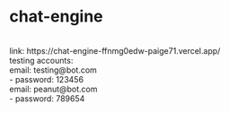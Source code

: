 # chat-engine
 <br />
 link: https://chat-engine-ffnmg0edw-paige71.vercel.app/
 <br />
 testing accounts:
 <br />
 email: testing@bot.com
 <br />
 - password: 123456
 <br />
 email: peanut@bot.com
 <br />
 - password: 789654
